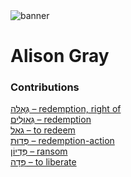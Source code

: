 <html><body><img id="banner" src="/sahd/images/banners/banner.png" alt="banner" /></body></html>

# **Alison Gray**


### Contributions
[גְּאֻלָּה – redemption, right of](../words/redemption,_right_of.md)<br>[גְּאוּלִים – redemption](../words/redemption.md)<br>[גאל – to redeem](../words/to_redeem.md)<br>[פְּדוּת – redemption-action](../words/redemption-action.md)<br>[פִּדְיוֹן – ransom](../words/ransom.md)<br>[פָּדָה – to liberate](../words/to_liberate.md)<br>
